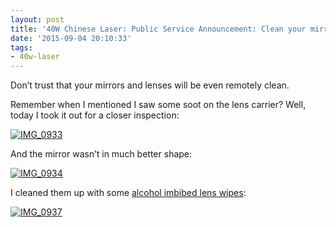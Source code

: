 ```yaml
---
layout: post
title: '40W Chinese Laser: Public Service Announcement: Clean your mirrors and lenses!'
date: '2015-09-04 20:10:33'
tags:
- 40w-laser
---
```



Don’t trust that your mirrors and lenses will be even remotely clean.

Remember when I mentioned I saw some soot on the lens carrier? Well, today I took it out for a closer inspection:

[![IMG_0933](https://i0.wp.com/res.cloudinary.com/thecase/image/upload/h_300,w_225/v1514683157/IMG_0933_ax2iwj.jpg?resize=225%2C300)](https://i2.wp.com/res.cloudinary.com/thecase/image/upload/v1514683157/IMG_0933_ax2iwj.jpg)

And the mirror wasn’t in much better shape:

[![IMG_0934](https://i0.wp.com/res.cloudinary.com/thecase/image/upload/h_300,w_225/v1514683160/IMG_0934_cmvbpp.jpg?resize=225%2C300)](https://i0.wp.com/res.cloudinary.com/thecase/image/upload/v1514683160/IMG_0934_cmvbpp.jpg)

I cleaned them up with some [alcohol imbibed lens wipes](http://amzn.to/1in7J8T):

[![IMG_0937](https://i0.wp.com/res.cloudinary.com/thecase/image/upload/h_300,w_225/v1514683162/IMG_0937_oyuly3.jpg?resize=225%2C300)](https://i2.wp.com/res.cloudinary.com/thecase/image/upload/v1514683162/IMG_0937_oyuly3.jpg)


